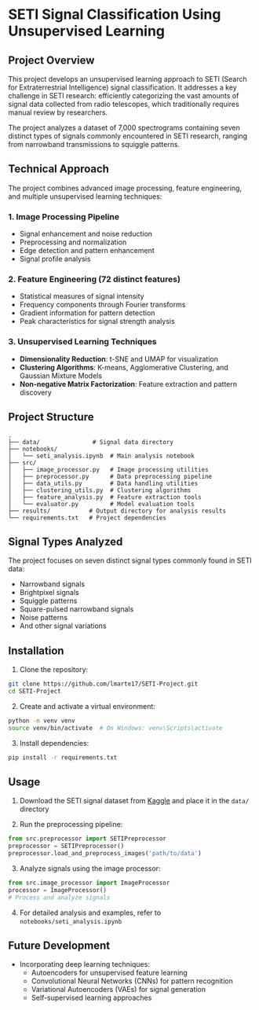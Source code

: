 # SETI Signal Classification Using Unsupervised Learning

## Project Overview
This project develops an unsupervised learning approach to SETI (Search for Extraterrestrial Intelligence) signal classification. It addresses a key challenge in SETI research: efficiently categorizing the vast amounts of signal data collected from radio telescopes, which traditionally requires manual review by researchers.

The project analyzes a dataset of 7,000 spectrograms containing seven distinct types of signals commonly encountered in SETI research, ranging from narrowband transmissions to squiggle patterns.

## Technical Approach
The project combines advanced image processing, feature engineering, and multiple unsupervised learning techniques:

### 1. Image Processing Pipeline
- Signal enhancement and noise reduction
- Preprocessing and normalization
- Edge detection and pattern enhancement
- Signal profile analysis

### 2. Feature Engineering (72 distinct features)
- Statistical measures of signal intensity
- Frequency components through Fourier transforms
- Gradient information for pattern detection
- Peak characteristics for signal strength analysis

### 3. Unsupervised Learning Techniques
- **Dimensionality Reduction**: t-SNE and UMAP for visualization
- **Clustering Algorithms**: K-means, Agglomerative Clustering, and Gaussian Mixture Models
- **Non-negative Matrix Factorization**: Feature extraction and pattern discovery

## Project Structure
```
.
├── data/               # Signal data directory
├── notebooks/         
│   └── seti_analysis.ipynb  # Main analysis notebook
├── src/
│   ├── image_processor.py   # Image processing utilities
│   ├── preprocessor.py      # Data preprocessing pipeline
│   ├── data_utils.py        # Data handling utilities
│   ├── clustering_utils.py  # Clustering algorithms
│   ├── feature_analysis.py  # Feature extraction tools
│   └── evaluator.py         # Model evaluation tools
├── results/           # Output directory for analysis results
└── requirements.txt   # Project dependencies
```

## Signal Types Analyzed
The project focuses on seven distinct signal types commonly found in SETI data:
- Narrowband signals
- Brightpixel signals
- Squiggle patterns
- Square-pulsed narrowband signals
- Noise patterns
- And other signal variations

## Installation
1. Clone the repository:
```bash
git clone https://github.com/lmarte17/SETI-Project.git
cd SETI-Project
```

2. Create and activate a virtual environment:
```bash
python -m venv venv
source venv/bin/activate  # On Windows: venv\Scripts\activate
```

3. Install dependencies:
```bash
pip install -r requirements.txt
```

## Usage
1. Download the SETI signal dataset from [Kaggle](https://www.kaggle.com/datasets/tentotheminus9/seti-data) and place it in the `data/` directory

2. Run the preprocessing pipeline:
```python
from src.preprocessor import SETIPreprocessor
preprocessor = SETIPreprocessor()
preprocessor.load_and_preprocess_images('path/to/data')
```

3. Analyze signals using the image processor:
```python
from src.image_processor import ImageProcessor
processor = ImageProcessor()
# Process and analyze signals
```

4. For detailed analysis and examples, refer to `notebooks/seti_analysis.ipynb`

## Future Development
- Incorporating deep learning techniques:
  - Autoencoders for unsupervised feature learning
  - Convolutional Neural Networks (CNNs) for pattern recognition
  - Variational Autoencoders (VAEs) for signal generation
  - Self-supervised learning approaches

